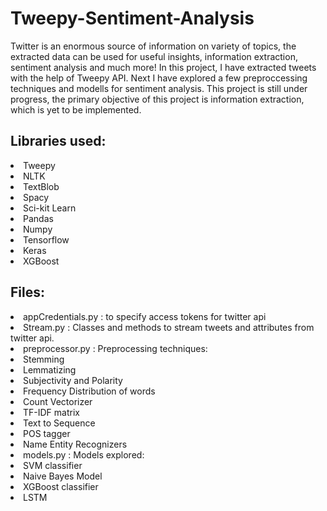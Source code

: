 # Tweepy-Sentiment-Analysis
Twitter is an enormous source of information on variety of topics, the extracted data can be used for useful insights, information extraction, sentiment analysis and much more!
In this project, I have extracted tweets with the help of Tweepy API. Next I have explored a few preproccessing techniques and modells for sentiment analysis. This project is still under progress, the primary objective of this project is information extraction, which is yet to be implemented.

## Libraries used:
<li> Tweepy </li>
<li> NLTK </li>
<li> TextBlob </li>
<li> Spacy </li>
<li> Sci-kit Learn </li>
<li> Pandas </li>
<li> Numpy </li>
<li> Tensorflow </li>
<li> Keras </li>
<li> XGBoost </li>

## Files:
<li>appCredentials.py : to specify access tokens for twitter api</li>
<li>Stream.py : Classes and methods to stream tweets and attributes from twitter api.</li>
<li>preprocessor.py : Preprocessing techniques:
  <li> Stemming </li>
  <li> Lemmatizing </li>
  <li> Subjectivity and Polarity </li>
  <li> Frequency Distribution of words </li>
  <li> Count Vectorizer </li>
  <li> TF-IDF matrix </li>
  <li> Text to Sequence </li>
  <li> POS tagger </li>
  <li> Name Entity Recognizers </li>
</li>
<li> models.py : Models explored:
  <li> SVM classifier </li>
  <li> Naive Bayes Model </li>
  <li> XGBoost classifier</li>
  <li> LSTM </li>
  </li>
  
  
